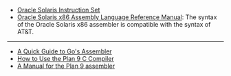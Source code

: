 - [Oracle Solaris Instruction Set](https://docs.oracle.com/cd/E53394_01/html/E54851/enmzx.html#scrolltoc)
- [Oracle Solaris x86 Assembly Language Reference Manual](https://docs.oracle.com/cd/E53394_01/html/E54851/index.html):  The syntax of the Oracle Solaris x86 assembler is compatible with the syntax of AT&T.

---

- [A Quick Guide to Go's Assembler](go-assembly-guide.md)
- [How to Use the Plan 9 C Compiler](how-to-use-plan9-c-compiler.md)
- [A Manual for the Plan 9 assembler](plan9-assembly-manual.md)
